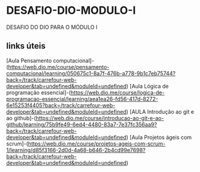 # DESAFIO-DIO-MODULO-I
DESAFIO DO DIO PARA O MÓDULO I

## links úteis
[Aula Pensamento computacional]-(https://web.dio.me/course/pensamento-computacional/learning/050675c1-8a7f-476b-a778-9b1c7eb75744?back=/track/carrefour-web-developer&tab=undefined&moduleId=undefined)
[Aula Lógica de programação essencial]-(https://web.dio.me/course/logica-de-programacao-essencial/learning/aea1ea26-fd56-417d-8272-6e15253f4405?back=/track/carrefour-web-developer&tab=undefined&moduleId=undefined)
[AULA Introdução ao git e ao github]-(https://web.dio.me/course/introducao-ao-git-e-ao-github/learning/75b9fe49-6ed4-4480-83a7-7e37fc356aa9?back=/track/carrefour-web-developer&tab=undefined&moduleId=undefined)
[Aula Projetos ágeis com scrum]-(https://web.dio.me/course/projetos-ageis-com-scrum-1/learning/d85f3166-2d0d-4a68-b646-2b4cd99e7698?back=/track/carrefour-web-developer&tab=undefined&moduleId=undefined)

